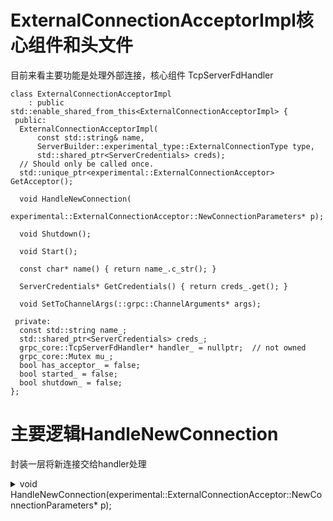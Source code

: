 # ExternalConnectionAcceptorImpl核心组件和头文件

目前来看主要功能是处理外部连接，核心组件 TcpServerFdHandler

```
class ExternalConnectionAcceptorImpl
    : public std::enable_shared_from_this<ExternalConnectionAcceptorImpl> {
 public:
  ExternalConnectionAcceptorImpl(
      const std::string& name,
      ServerBuilder::experimental_type::ExternalConnectionType type,
      std::shared_ptr<ServerCredentials> creds);
  // Should only be called once.
  std::unique_ptr<experimental::ExternalConnectionAcceptor> GetAcceptor();

  void HandleNewConnection(
      experimental::ExternalConnectionAcceptor::NewConnectionParameters* p);

  void Shutdown();

  void Start();

  const char* name() { return name_.c_str(); }

  ServerCredentials* GetCredentials() { return creds_.get(); }

  void SetToChannelArgs(::grpc::ChannelArguments* args);

 private:
  const std::string name_;
  std::shared_ptr<ServerCredentials> creds_;
  grpc_core::TcpServerFdHandler* handler_ = nullptr;  // not owned
  grpc_core::Mutex mu_;
  bool has_acceptor_ = false;
  bool started_ = false;
  bool shutdown_ = false;
};
```

# 主要逻辑HandleNewConnection

 封装一层将新连接交给handler处理

 <details>
 <summary>
    void HandleNewConnection(experimental::ExternalConnectionAcceptor::NewConnectionParameters* p);
</summary>

```
void ExternalConnectionAcceptorImpl::HandleNewConnection(
    experimental::ExternalConnectionAcceptor::NewConnectionParameters* p) {
  grpc_core::MutexLock lock(&mu_);
  if (shutdown_ || !started_) {
    // TODO(yangg) clean up.
    gpr_log(
        GPR_ERROR,
        "NOT handling external connection with fd %d, started %d, shutdown %d",
        p->fd, started_, shutdown_);
    return;
  }
  if (handler_) {
    handler_->Handle(p->listener_fd, p->fd, p->read_buffer.c_buffer());
  }
}
```

 </details>

